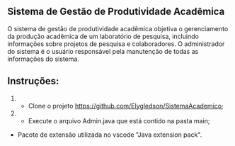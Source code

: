## Sistema de Gestão de Produtividade Acadêmica

O sistema de gestão de produtividade acadêmica objetiva o gerenciamento da produção
acadêmica de um laboratório de pesquisa, incluindo informações sobre projetos de pesquisa e
colaboradores. O administrador do sistema é o usuário responsável pela manutenção de todas
as informações do sistema. 

## Instruções:

1. * Clone o projeto https://github.com/Elygledson/SistemaAcademico;
2. * Execute o arquivo Admin.java que está contido na pasta main;

* Pacote de extensão utilizada no vscode "Java extension pack".


